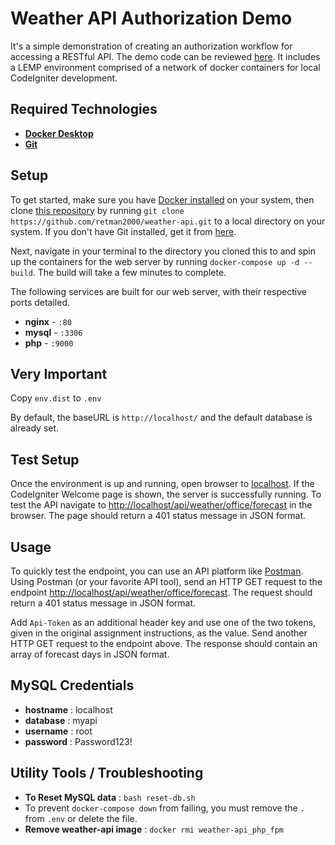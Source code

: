# Weather API Authorization Demo

It's a simple demonstration of creating an authorization workflow for accessing a RESTful API.
The demo code can be reviewed [here](https://github.com/retman2000/weather-api).
It includes a LEMP environment comprised of a network of docker containers for local CodeIgniter development.

## Required Technologies
- **[Docker Desktop](https://docs.docker.com/desktop/)**
- **[Git](https://git-scm.com/downloads)**

## Setup
To get started, make sure you have [Docker installed](https://docs.docker.com/desktop/) on your system, then clone 
[this repository](https://github.com/retman2000/weather-api) by running `git clone https://github.com/retman2000/weather-api.git`
to a local directory on your system.
If you don't have Git installed, get it from [here](https://git-scm.com/downloads).

Next, navigate in your terminal to the directory you cloned this to and spin up the containers
for the web server by running `docker-compose up -d --build`. The build will take a few minutes to complete.

The following services are built for our web server, with their respective ports detailed.

- **nginx** - `:80`
- **mysql** - `:3306`
- **php** - `:9000`

## Very Important
Copy `env.dist` to `.env`

By default, the baseURL is `http://localhost/` and the default database is already set.

## Test Setup
Once the environment is up and running, open browser to [localhost](http://localhost). If the CodeIgniter
Welcome page is shown, the server is successfully running. To test the API navigate to
[http://localhost/api/weather/office/forecast](http://localhost/api/weather/office/forecast) in the browser.
The page should return a 401 status message in JSON format.

## Usage
To quickly test the endpoint, you can use an API platform like [Postman](https://www.postman.com/). Using Postman (or your favorite API tool),
send an HTTP GET request to the endpoint [http://localhost/api/weather/office/forecast](http://localhost/api/weather/office/forecast).
The request should return a 401 status message in JSON format.

Add `Api-Token` as an additional header key and use one of the two tokens, given in the original assignment instructions,
as the value. Send another HTTP GET request to the endpoint above. The response should contain an array of forecast days
in JSON format.

## MySQL Credentials
- **hostname** : localhost
- **database** : myapi
- **username** : root
- **password** : Password123!

## Utility Tools / Troubleshooting
- **To Reset MySQL data** : `bash reset-db.sh`
- To prevent `docker-compose down` from failing, you must remove the `.` from `.env` or delete the file.
- **Remove weather-api image** : `docker rmi weather-api_php_fpm`